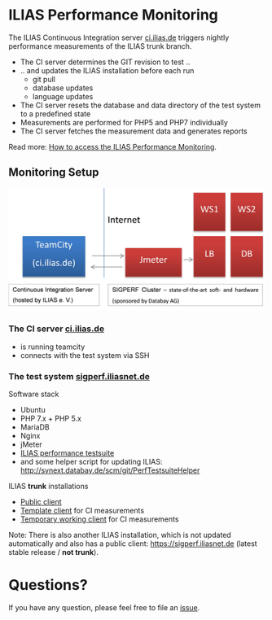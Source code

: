 # ILIAS Performance Monitoring

The ILIAS Continuous Integration server [ci.ilias.de](http://ci.ilias.de) triggers nightly performance measurements of the ILIAS trunk branch.

* The CI server determines the GIT revision to test ..
* .. and updates the ILIAS installation before each run
  * git pull
  * database updates
  * language updates
* The CI server resets the database and data directory of the test system to a predefined state
* Measurements are performed for PHP5 and PHP7 individually
* The CI server fetches the measurement data and generates reports

Read more: [How to access the ILIAS Performance Monitoring](https://www.ilias.de/docu/goto_docu_wiki_wpage_4391_3063.html).

## Monitoring Setup

![Monitoring Setup](monitoring-setup.png)

### The CI server [ci.ilias.de](http://ci.ilias.de)

* is running teamcity
* connects with the test system via SSH

### The test system [sigperf.iliasnet.de](https://sigperf.iliasnet.de)

Software stack
* Ubuntu
* PHP 7.x + PHP 5.x
* MariaDB
* Nginx
* jMeter
* [ILIAS performance testsuite](https://github.com/qualitus/performance-tests)
* and some helper script for updating ILIAS:
  http://svnext.databay.de/scm/git/PerfTestsuiteHelper

ILIAS **trunk** installations
* [Public client](https://sigperf_trunk.iliasnet.de/index.php?client_id=SIGPERF-TRUNK)
* [Template client](https://sigperf_trunk.iliasnet.de/index.php?client_id=SIGPERF-TRUNK-CI-TPL) for CI measurements
* [Temporary working client](https://sigperf_trunk.iliasnet.de/index.php?client_id=SIGPERF-TRUNK-CI-TMP) for CI measurements

Note: There is also another ILIAS installation, which is not updated automatically and also has a public client: https://sigperf.iliasnet.de (latest stable release / **not trunk**).

# Questions?

If you have any question, please feel free to file an [issue](https://github.com/qualitus/performance-tests/issues).